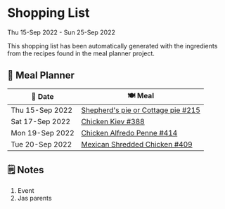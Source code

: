 # Shopping List

Thu 15-Sep 2022 - Sun 25-Sep 2022

This shopping list has been automatically generated with the ingredients from the recipes found in the meal planner project.

## 📅 Meal Planner

|📅 Date| 🍽️ Meal|
|----|----|
|Thu 15-Sep 2022|[Shepherd's pie or Cottage pie #215](https://github.com/jcallaghan/The-Cookbook/issues/215)|
|Sat 17-Sep 2022|[Chicken Kiev #388](https://github.com/jcallaghan/The-Cookbook/issues/388)|
|Mon 19-Sep 2022|[Chicken Alfredo Penne #414](https://github.com/jcallaghan/The-Cookbook/issues/414)|
|Tue 20-Sep 2022|[Mexican Shredded Chicken #409](https://github.com/jcallaghan/The-Cookbook/issues/409)|

## 🗒️ Notes

1. Event
1. Jas parents
